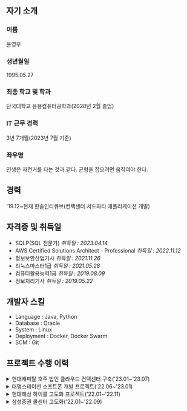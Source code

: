 ## 자기 소개
### 이름
윤영우
### 생년월일
1995.05.27
### 최종 학교 및 학과
단국대학교 응용컴퓨터공학과(2020년 2월 졸업)
### IT 근무 경력
3년 7개월(2023년 7월 기준)
### 좌우명
인생은 자전거를 타는 것과 같다. 균형을 잡으려면 움직여야 한다.
## 경력
'19.12~현재 한솔인티큐브(컨택센터 서드파티 애플리케이션 개발)
## 자격증 및 취득일
- SQLP(SQL 전문가)  *취득일 : 2023.04.14*
- AWS Certified Solutions Architect - Professional  *취득일 : 2022.11.12*
- 정보보안산업기사  *취득일 : 2021.11.26*
- 리눅스마스터1급  *취득일 : 2021.05.28*
- 컴퓨터활용능력1급  *취득일 : 2019.08.09*
- 정보처리기사  *취득일 : 2019.05.22*
## 개발자 스킬
- Language : Java, Python
- Database : Oracle
- System : Linux
- Deployment : Docker, Docker Swarm
- SCM : Git
## 프로젝트 수행 이력
<details>
  <summary>현대캐피탈 호주 법인 클라우드 컨택센터 구축('23.01~'23.07)</summary>
  
  #### 수행 기간
  '23.01~'23.07
  #### 고객사
  현대캐피탈
  #### 사용 언어 및 프레임워크
  - JAVA
  - Spring Boot
  - Jetty
  #### OS 및 기타
  - Linux
  - Docker
  #### 역할
  애플리케이션 개발
  #### 개발 항목
  - Genesys Cloud Softphone Gateway
</details>
<details>
  <summary>대명스테이션 소프트폰 개발 프로젝트('22.06~'23.01)</summary>
  
  #### 수행 기간
  '22.06~'23.01
  #### 고객사
  대명스테이션
  #### 사용 언어 및 프레임워크
  - JAVA
  - Spring Boot
  - Jetty
  #### OS 및 기타
  - Linux
  #### 역할
  애플리케이션 개발, 배포, 테스트, 유지보수
  #### 개발 항목
  - Genesys Engage Softphone Gateway
</details>
<details>
  <summary>현대해상 하이콜 고도화 프로젝트('22.01~'22.11)</summary>
  
  #### 수행 기간
  '22.01~'22.11
  #### 고객사
  현대해상
  #### 사용 언어 및 프레임워크
  - JAVA
  - Spring Boot
  #### OS 및 기타
  - Linux
  - Oracle
  #### 역할
  애플리케이션 개발, 배포, 테스트, 유지보수
  #### 개발 항목
  - 실시간 통계 게이트웨이
  - CAGENT 통계 데몬
  - CSKILL 통계 데몬
  - UCID 업데이트 데몬
</details>
<details>
  <summary>삼성증권 콜센터 고도화('22.01~'22.09)</summary>
  
  #### 수행 기간
  '22.01~'22.09
  #### 고객사
  삼성증권
  #### 사용 언어 및 프레임워크
  - Python
  - JAVA
  - Flask
  - Spring Boot
  #### OS 및 기타
  - Linux
  - Docker
  #### 역할
  애플리케이션 개발, 배포, 테스트, 유지보수
  #### 개발 항목
  - Info/AgentPush 게이트웨이
  - 내선 모니터링 데몬
</details>
